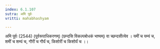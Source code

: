 ```yaml
---
index: 6.1.107
sutra: अमि पूर्वः
vritti: mahabhashyam

---
```

 अमि पूर्वः (2544) (पूर्वरूपाधिकरणम्) (छन्दसि विकल्पबोधकं भाष्यम्) वा च्छन्दसीत्येव । यमीं च यम्यं च, शमीं च शम्यं च, गौरीं च गौर्यं च, किशोरीं च किशोर्यं च ।। 
